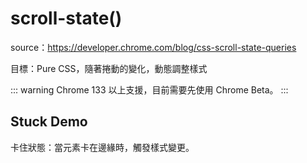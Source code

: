 # scroll-state()

source：https://developer.chrome.com/blog/css-scroll-state-queries

目標：Pure CSS，隨著捲動的變化，動態調整樣式

::: warning
Chrome 133 以上支援，目前需要先使用 Chrome Beta。
:::

## Stuck Demo

卡住狀態：當元素卡在邊緣時，觸發樣式變更。

<script setup>
import Demo from './demo.vue'
</script>

<DemoContainer>
  <Demo />
</DemoContainer>

<!-- ## Snapped Demo

固定狀態：當元素在軸線上對齊時，觸發樣式變更。

<DemoContainer>
  <Demo />
</DemoContainer>

## Scrollable Demo

可捲動狀態：在元素溢出時觸發樣式變更。

<DemoContainer>
  <Demo />
</DemoContainer> -->
